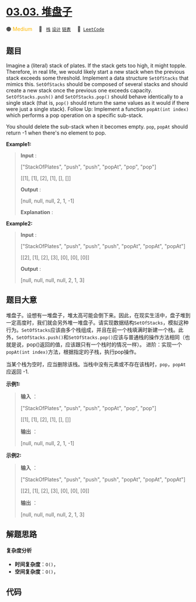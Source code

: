 # [03.03. 堆盘子](https://leetcode.cn/problems/stack-of-plates-lcci)

🟠 <font color=#ffb800>Medium</font>&emsp; 🔖&ensp; [`栈`](/tag/stack.md) [`设计`](/tag/design.md) [`链表`](/tag/linked-list.md)&emsp; 🔗&ensp;[`LeetCode`](https://leetcode.cn/problems/stack-of-plates-lcci)

## 题目

Imagine a (literal) stack of plates. If the stack gets too high, it might
topple. Therefore, in real life, we would likely start a new stack when the
previous stack exceeds some threshold. Implement a data structure
`SetOfStacks` that mimics this. `SetOfStacks` should be composed of several
stacks and should create a new stack once the previous one exceeds capacity.
`SetOfStacks.push()` and `SetOfStacks.pop()` should behave identically to a
single stack (that is, `pop()` should return the same values as it would if
there were just a single stack). Follow Up: Implement a function `popAt(int
index)` which performs a pop operation on a specific sub-stack.

You should delete the sub-stack when it becomes empty. `pop`, `popAt` should
return -1 when there's no element to pop.

**Example1:**

> 
> 
> 
> 
> 
> **Input** : 
> 
> ["StackOfPlates", "push", "push", "popAt", "pop", "pop"]
> 
> [[1], [1], [2], [1], [], []]
> 
> **Output** : 
> 
> [null, null, null, 2, 1, -1]
> 
> **Explanation** : 

**Example2:**

> 
> 
> 
> 
> 
> **Input** : 
> 
> ["StackOfPlates", "push", "push", "push", "popAt", "popAt", "popAt"]
> 
> [[2], [1], [2], [3], [0], [0], [0]]
> 
> **Output** : 
> 
> [null, null, null, null, 2, 1, 3]
> 
> 


## 题目大意

堆盘子。设想有一堆盘子，堆太高可能会倒下来。因此，在现实生活中，盘子堆到一定高度时，我们就会另外堆一堆盘子。请实现数据结构`SetOfStacks`，模拟这种行为。`SetOfStacks`应该由多个栈组成，并且在前一个栈填满时新建一个栈。此外，`SetOfStacks.push()`和`SetOfStacks.pop()`应该与普通栈的操作方法相同（也就是说，pop()返回的值，应该跟只有一个栈时的情况一样）。
进阶：实现一个`popAt(int index)`方法，根据指定的子栈，执行pop操作。

当某个栈为空时，应当删除该栈。当栈中没有元素或不存在该栈时，`pop`，`popAt` 应返回 -1.

**示例1:**

> 
> 
> 
> 
> 
> **输入** ：
> 
> ["StackOfPlates", "push", "push", "popAt", "pop", "pop"]
> 
> [[1], [1], [2], [1], [], []]
> 
> **输出** ：
> 
> [null, null, null, 2, 1, -1]
> 
> 

**示例2:**

> 
> 
> 
> 
> 
> **输入** ：
> 
> ["StackOfPlates", "push", "push", "push", "popAt", "popAt", "popAt"]
> 
> [[2], [1], [2], [3], [0], [0], [0]]
> 
> **输出** ：
> 
> [null, null, null, null, 2, 1, 3]
> 
> 


## 解题思路

#### 复杂度分析

- **时间复杂度**：`O()`，
- **空间复杂度**：`O()`，

## 代码

```javascript

```